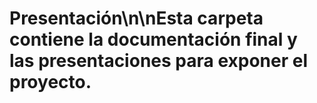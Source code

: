 # Presentación\n\nEsta carpeta contiene la documentación final y las presentaciones para exponer el proyecto.
